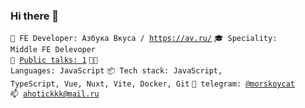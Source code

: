 ### Hi there 👋
<code>👷 FE Developer: Азбука Вкуса / https://av.ru/</code>
<code>🎓 Speciality: Middle FE Delevoper</code><br>
<code>📢 [Public talks: 1](https://t.me/morskoyport)</code>
<code>🧑‍💻 Languages: JavaScript</code>
<code>📦 Tech stack: JavaScript, TypeScript, Vue, Nuxt, Vite, Docker, Git</code>
<code>💬 telegram: [@morskoycat](https://telegram.me/morskoycat)</code>  
<code>📫 [ahotickkk@mail.ru](mailto:ahotickkk@mail.ru)</code>

<!--
**eozubarev/eozubarev** is a ✨ _special_ ✨ repository because its `README.md` (this file) appears on your GitHub profile.

Here are some ideas to get you started:

- 🔭 I’m currently working on ...
- 🌱 I’m currently learning ...
- 👯 I’m looking to collaborate on ...
- 🤔 I’m looking for help with ...
- 💬 Ask me about ...
- 📫 How to reach me: ...
- 😄 Pronouns: ...
- ⚡ Fun fact: ...
-->

